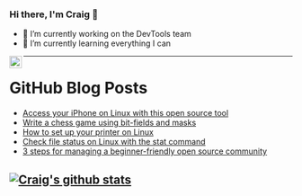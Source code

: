 ### Hi there, I'm Craig 👋

<!--
**CraigTeelFugro/CraigTeelFugro** is a ✨ _special_ ✨ repository because its `README.md` (this file) appears on your GitHub profile.

Here are some ideas to get you started:
-->

- 🔭 I’m currently working on the DevTools team
- 🌱 I’m currently learning everything I can

[<img align="left" alt="Craig Teel | LinkedIn" width="22px" src="https://cdn.jsdelivr.net/npm/simple-icons@v3/icons/linkedin.svg" />][linkedin]

---

# GitHub Blog Posts

<!-- BLOG-POST-LIST:START -->
- [Access your iPhone on Linux with this open source tool](https://opensource.com/article/21/8/libimobiledevice-iphone-linux)
- [Write a chess game using bit-fields and masks](https://opensource.com/article/21/8/binary-bit-fields-masks)
- [How to set up your printer on Linux](https://opensource.com/article/21/8/add-printer-linux)
- [Check file status on Linux with the stat command](https://opensource.com/article/21/8/linux-stat-file-status)
- [3 steps for managing a beginner-friendly open source community](https://opensource.com/article/21/8/beginner-open-source-community)
<!-- BLOG-POST-LIST:END -->

## [![Craig's github stats](https://github-readme-stats.vercel.app/api?username=craigteelfugro)](https://github.com/anuraghazra/github-readme-stats)


[linkedin]: https://linkedin.com/in/craig-teel-b8786771
